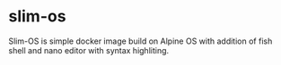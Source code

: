 # slim-os
Slim-OS is simple docker image build on Alpine OS with addition of fish shell and nano editor with syntax highliting. 
